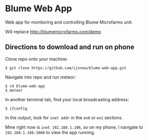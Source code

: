 # Blume Web App

Web app for monitoring and controlling Blume Microfarms unit.

Will replace http://blumemicrofarms.com/demo

## Directions to download and run on phone

Clone repo onto your machine:

    $ git clone https://github.com/ijsnow/blume-web-app.git

Navigate into repo and run meteor:

    $ cd blume-web-app
    $ meteor

In another terminal tab, find your local broadcasting address:

    $ ifconfig

In the output, look for ```inet addr``` in the ```en0``` or ```en1``` sections.

Mine right now is ```inet 192.168.1.106```, so on my phone, I navigate to ```192.168.1.106:3000``` to view the app running.

